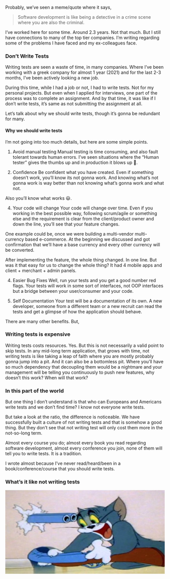 Probably, we’ve seen a meme/quote where it says, 
> Software development is like being a detective in a crime scene where you are also the criminal.   

I’ve worked here for some time. Around 2.3 years. Not that much. But I still have connections to many of the top tier companies. I’m writing regarding some of the problems I have faced and my ex-colleagues face. 

### Don’t Write Tests
Writing tests are seen a waste of time, in many companies. Where I’ve been working with a greek company for almost 1 year (2021) and for the last 2-3 months, I’ve been actively looking a new job.

During this time, while I had a job or not, I had to write tests. Not for my personal projects. But even when I applied for interviews, one part of the process was to complete an assignment. 
And by that time, it was like if I don’t write tests, it’s same as not submitting the assignment at all.

Let’s talk about why we should write tests, though it’s gonna be redundant for many.

#### Why we should write tests
I’m not going into too much details, but here are some simple points.

1. Avoid manual testing
Manual testing is time consuming, and also fault tolerant towards human errors. I’ve seen situations where the “Human tester” gives the thumbs up and in production it blows up 🤯.   

2. Confidence
Be confident what you have created. Even if something doesn’t work, you’ll know its not gonna work. And knowing what’s not gonna work is way better than not knowing what’s gonna work and what not.

Also you’ll know what works 😃.

4. Your code will change
Your code will change over time. Even if you working in the best possible way, following scrum/agile or something else and the requirement is clear from the client/product owner and down the line, you’ll see that your feature changes. 

One example could be, once we were building a multi-vendor multi-currency based e-commerce. At the beginning we discussed and got confirmation that we’ll have a base currency and every other currency will be converted. 

After implementing the feature, the whole thing changed. In one line. 
But was it that easy for us to change the whole thing? It had 4 mobile apps and client + merchant + admin panels. 

4. Easier Bug Fixes
Well, run your tests and you get a good number red flags. Your tests will work in some sort of interfaces, not OOP interfaces but a bridge between your user/consumer and your code.

5. Self Documentation
Your test will be a documentation of its own. A new developer, someone from a different team or a new recruit can read the tests and get a glimpse of how the application should behave.

There are many other benefits. But, 
### Writing tests is expensive
Writing tests costs resources. Yes. But this is not necessarily a valid point to skip tests. In any mid-long term application, that grows with time, not writing tests is like taking a leap of faith where you are mostly probably gonna jump into a pit. 
And it can also be a bottomless pit. Where you’ll have so much dependency that decoupling them would be a nightmare and your management will be telling you continuously to push new features, why doesn’t this work? When will that work?  

### In this part of the world
But one thing I don’t understand is that who can Europeans and Americans write tests and we don’t find time? I know not everyone write tests. 

But take a look at the ratio, the difference is noticeable. We have successfully built a culture of not writing tests and that is somehow a good thing. 
But they don’t see that not writing test will only cost them more in the not-so-long term. 

Almost every course you do; almost every book you read regarding software development, almost every conference you join, none of them will tell you to write tests.  It is a tradition. 

I wrote almost because I’ve never read/heard/been in a book/conference/course that you should write tests. 

### What’s it like not writing tests
![](https://raw.githubusercontent.com/thearyanahmed/blog-articles/master/images/what_it_like_not_writing_tests.jpg)


